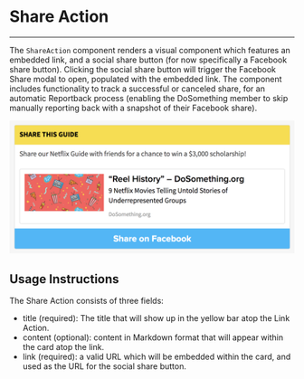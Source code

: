# Share Action
***

The `ShareAction` component renders a visual component which features an embedded link, and a social share button (for now specifically a Facebook share button). Clicking the social share button will trigger the Facebook Share modal to open, populated with the embedded link. The component includes functionality to track a successful or canceled share, for an automatic Reportback process (enabling the DoSomething member to skip manually reporting back with a snapshot of their Facebook share). 

![Share Action component](../_assets/share-action-component.png)  


## Usage Instructions
The Share Action consists of three fields:

- title (required): The title that will show up in the yellow bar atop the Link Action.
- content (optional): content in Markdown format that will appear within the card atop the link.
- link (required): a valid URL which will be embedded within the card, and used as the URL for the social share button.

